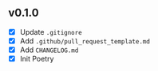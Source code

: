 v0.1.0
------
- [x] Update `.gitignore`
- [x] Add `.github/pull_request_template.md`
- [x] Add `CHANGELOG.md`
- [x] Init Poetry